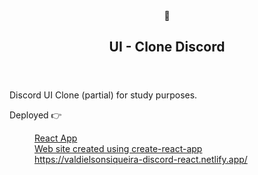 </head><body><article id="e9c5865a-c014-4d17-9912-13986c60a8da" class="page sans"><header><div class="page-header-icon undefined"><span class="icon">🧬</span></div><h1 class="page-title">UI - Clone Discord </h1></header><div class="page-body"><p id="bbd6d1e3-439d-4c83-ac7a-9c1bae8af676" class="">Discord UI Clone (partial) for study purposes.</p><p id="b9c002db-17e6-4e81-90e8-81421dd5bdb0" class="">Deployed  👉 </p><figure id="d3c6ae65-0c92-410d-b247-e03b107778ec"><a href="https://valdielsonsiqueira-discord-react.netlify.app/" class="bookmark source"><div class="bookmark-info"><div class="bookmark-text"><div class="bookmark-title">React App</div><div class="bookmark-description">Web site created using create-react-app</div></div><div class="bookmark-href">https://valdielsonsiqueira-discord-react.netlify.app/</div></div></a></figure><p id="237bea95-aacc-4907-8173-eabb8f4225c0" class="">
</p></div></article></body></html>
